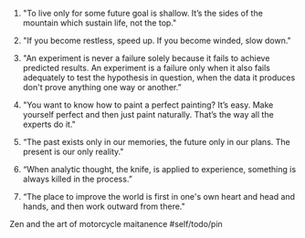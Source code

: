 1. "To live only for some future goal is shallow. It’s the sides of the mountain which sustain life, not the top."

2. "If you become restless, speed up. If you become winded, slow down."

3. "An experiment is never a failure solely because it fails to achieve predicted results. An experiment is a failure only when it also fails adequately to test the hypothesis in question, when the data it produces don't prove anything one way or another.”

4. "You want to know how to paint a perfect painting? It’s easy. Make yourself perfect and then just paint naturally. That’s the way all the experts do it."

5. “The past exists only in our memories, the future only in our plans. The present is our only reality."

6. “When analytic thought, the knife, is applied to experience, something is always killed in the process.”

7. “The place to improve the world is first in one's own heart and head and hands, and then work outward from there."


<!-- -->

Zen and the art of motorcycle maitanence
#self/todo/pin 